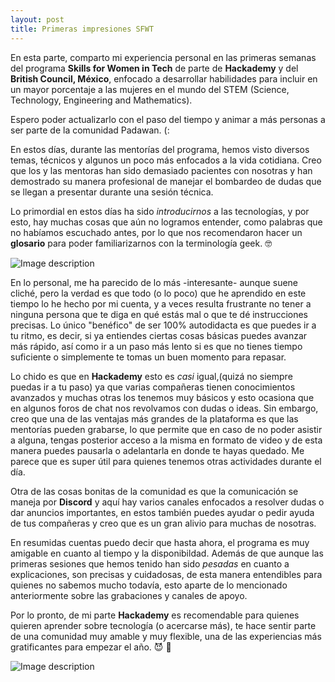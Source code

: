 ```yaml
---
layout: post 
title: Primeras impresiones SFWT
--- 
```


En esta parte, comparto mi experiencia personal en las primeras semanas del programa **Skills for Women in Tech** de parte de **Hackademy** y del **British Council, México**, enfocado a desarrollar habilidades para incluir en un mayor porcentaje a las mujeres en el mundo del STEM (Science, Technology, Engineering and Mathematics).

Espero poder actualizarlo con el paso del tiempo y animar a más personas a ser parte de la comunidad Padawan. (: 

En estos días, durante las mentorías del programa, hemos  visto diversos temas, técnicos y algunos un poco más enfocados a la vida cotidiana. Creo que los y las mentoras han sido demasiado pacientes con nosotras y han demostrado su manera profesional de manejar el bombardeo de dudas que se llegan a presentar durante una sesión técnica. 

Lo primordial en estos días ha sido _introducirnos_ a las tecnologías, y por esto, hay muchas cosas que aún no logramos entender, como palabras que no habíamos escuchado antes, por lo que nos recomendaron hacer un **glosario** para poder familiarizarnos con la terminología geek. 🤓 

![Image description](https://comunidad.padawan.dev/uploads/articles/bqvpglqeksf0u80j790f.png)

En lo personal, me ha parecido de lo más -interesante- aunque suene cliché, pero la verdad es que todo (o lo poco)
que he aprendido en este tiempo lo he hecho por mi cuenta, y a veces resulta frustrante no tener a ninguna persona que te diga en qué estás mal o que te dé instrucciones precisas. Lo único "benéfico" de ser 100% autodidacta es que puedes ir a tu ritmo, es decir, si ya entiendes ciertas cosas básicas puedes avanzar más rápido, así como ir a un paso más lento si es que no tienes tiempo suficiente o simplemente te tomas un buen momento para repasar.

Lo chido es que en **Hackademy** esto es _casi_ igual,(quizá no siempre puedas ir a tu paso) ya que varias compañeras tienen conocimientos avanzados y muchas otras los tenemos muy básicos y esto ocasiona que en algunos foros de chat nos revolvamos con dudas o ideas. Sin embargo, creo que una de las ventajas más grandes de la plataforma es que las mentorías pueden grabarse, lo que permite que en caso de no poder asistir a alguna, tengas posterior acceso a la misma en formato de video y de esta manera puedes pausarla o adelantarla en donde te hayas quedado. Me parece que es super útil para quienes tenemos otras actividades durante el día.  

Otra de las cosas bonitas de la comunidad es que la comunicación se maneja por **Discord** y aquí hay varios canales enfocados a resolver dudas o dar anuncios importantes, en estos también puedes ayudar o pedir ayuda de tus compañeras y creo que es un gran alivio para muchas de nosotras. 

En resumidas cuentas puedo decir que hasta ahora, el programa es muy amigable en cuanto al tiempo y la disponibildad. Además de que aunque las primeras sesiones que hemos tenido han sido _pesadas_ en cuanto a explicaciones, son precisas y cuidadosas, de esta manera entendibles para quienes no sabemos mucho todavía, esto aparte de lo mencionado anteriormente sobre las grabaciones y canales de apoyo. 

Por lo pronto, de mi parte **Hackademy** es recomendable para quienes quieren aprender sobre tecnología (o acercarse más), te hace sentir parte de una comunidad muy amable y muy flexible, una de las experiencias más gratificantes para empezar el año. 😈 🤍 

 ![Image description](https://comunidad.padawan.dev/uploads/articles/mjf54wwz8gwbv89qx3z8.png)